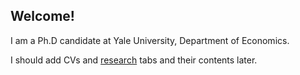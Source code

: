 ## Welcome!

I am a Ph.D candidate at Yale University, Department of Economics.

I should add CVs and [research](pages/papers.html) tabs and their contents later.

